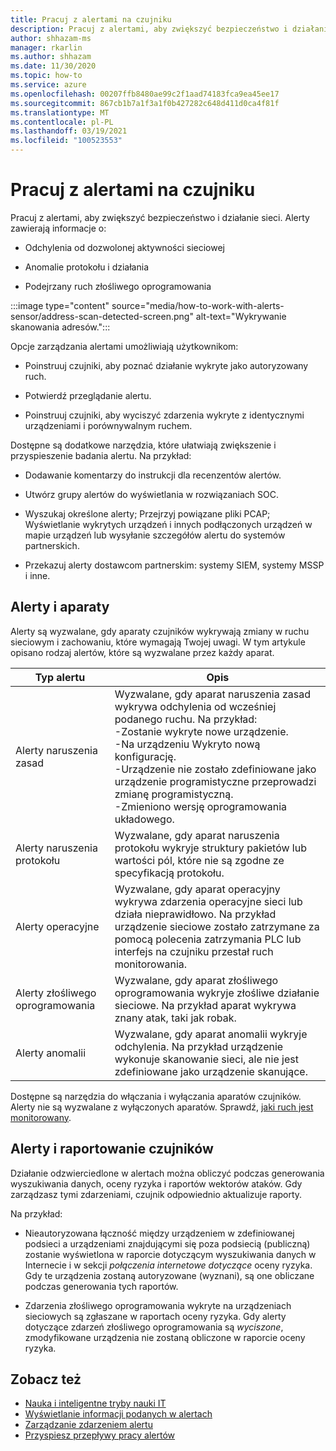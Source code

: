 ```yaml
---
title: Pracuj z alertami na czujniku
description: Pracuj z alertami, aby zwiększyć bezpieczeństwo i działanie sieci.
author: shhazam-ms
manager: rkarlin
ms.author: shhazam
ms.date: 11/30/2020
ms.topic: how-to
ms.service: azure
ms.openlocfilehash: 00207ffb8480ae99c2f1aad74183fca9ea45ee17
ms.sourcegitcommit: 867cb1b7a1f3a1f0b427282c648d411d0ca4f81f
ms.translationtype: MT
ms.contentlocale: pl-PL
ms.lasthandoff: 03/19/2021
ms.locfileid: "100523553"
---
```

# <a name="work-with-alerts-on-your-sensor"></a>Pracuj z alertami na czujniku

Pracuj z alertami, aby zwiększyć bezpieczeństwo i działanie sieci. Alerty zawierają informacje o:

- Odchylenia od dozwolonej aktywności sieciowej

- Anomalie protokołu i działania

- Podejrzany ruch złośliwego oprogramowania

:::image type="content" source="media/how-to-work-with-alerts-sensor/address-scan-detected-screen.png" alt-text="Wykrywanie skanowania adresów.":::

Opcje zarządzania alertami umożliwiają użytkownikom:

- Poinstruuj czujniki, aby poznać działanie wykryte jako autoryzowany ruch.

- Potwierdź przeglądanie alertu.

- Poinstruuj czujniki, aby wyciszyć zdarzenia wykryte z identycznymi urządzeniami i porównywalnym ruchem.

Dostępne są dodatkowe narzędzia, które ułatwiają zwiększenie i przyspieszenie badania alertu. Na przykład:

  - Dodawanie komentarzy do instrukcji dla recenzentów alertów.

  - Utwórz grupy alertów do wyświetlania w rozwiązaniach SOC. 

  - Wyszukaj określone alerty; Przejrzyj powiązane pliki PCAP; Wyświetlanie wykrytych urządzeń i innych podłączonych urządzeń w mapie urządzeń lub wysyłanie szczegółów alertu do systemów partnerskich.

  - Przekazuj alerty dostawcom partnerskim: systemy SIEM, systemy MSSP i inne.

## <a name="alerts-and-engines"></a>Alerty i aparaty

Alerty są wyzwalane, gdy aparaty czujników wykrywają zmiany w ruchu sieciowym i zachowaniu, które wymagają Twojej uwagi. W tym artykule opisano rodzaj alertów, które są wyzwalane przez każdy aparat.

| Typ alertu | Opis |
|-|-|
| Alerty naruszenia zasad | Wyzwalane, gdy aparat naruszenia zasad wykrywa odchylenia od wcześniej podanego ruchu. Na przykład: <br /> -Zostanie wykryte nowe urządzenie.  <br /> -Na urządzeniu Wykryto nową konfigurację. <br /> -Urządzenie nie zostało zdefiniowane jako urządzenie programistyczne przeprowadzi zmianę programistyczną. <br /> -Zmieniono wersję oprogramowania układowego. |
| Alerty naruszenia protokołu | Wyzwalane, gdy aparat naruszenia protokołu wykryje struktury pakietów lub wartości pól, które nie są zgodne ze specyfikacją protokołu. | 
| Alerty operacyjne | Wyzwalane, gdy aparat operacyjny wykrywa zdarzenia operacyjne sieci lub działa nieprawidłowo. Na przykład urządzenie sieciowe zostało zatrzymane za pomocą polecenia zatrzymania PLC lub interfejs na czujniku przestał ruch monitorowania. |
| Alerty złośliwego oprogramowania | Wyzwalane, gdy aparat złośliwego oprogramowania wykryje złośliwe działanie sieciowe. Na przykład aparat wykrywa znany atak, taki jak robak. |
| Alerty anomalii | Wyzwalane, gdy aparat anomalii wykryje odchylenia. Na przykład urządzenie wykonuje skanowanie sieci, ale nie jest zdefiniowane jako urządzenie skanujące. |

Dostępne są narzędzia do włączania i wyłączania aparatów czujników. Alerty nie są wyzwalane z wyłączonych aparatów. Sprawdź, [jaki ruch jest monitorowany](how-to-control-what-traffic-is-monitored.md).

## <a name="alerts-and-sensor-reporting"></a>Alerty i raportowanie czujników

Działanie odzwierciedlone w alertach można obliczyć podczas generowania wyszukiwania danych, oceny ryzyka i raportów wektorów ataków. Gdy zarządzasz tymi zdarzeniami, czujnik odpowiednio aktualizuje raporty.

Na przykład:

  - Nieautoryzowana łączność między urządzeniem w zdefiniowanej podsieci a urządzeniami znajdującymi się poza podsiecią (publiczną) zostanie wyświetlona w raporcie dotyczącym wyszukiwania danych w Internecie i w sekcji *połączenia internetowe* *dotyczące* oceny ryzyka. Gdy te urządzenia zostaną autoryzowane (wyznani), są one obliczane podczas generowania tych raportów.

  - Zdarzenia złośliwego oprogramowania wykryte na urządzeniach sieciowych są zgłaszane w raportach oceny ryzyka. Gdy alerty dotyczące zdarzeń złośliwego oprogramowania są *wyciszone*, zmodyfikowane urządzenia nie zostaną obliczone w raporcie oceny ryzyka.

## <a name="see-also"></a>Zobacz też

- [Nauka i inteligentne tryby nauki IT](how-to-control-what-traffic-is-monitored.md#learning-and-smart-it-learning-modes)
- [Wyświetlanie informacji podanych w alertach](how-to-view-information-provided-in-alerts.md)
- [Zarządzanie zdarzeniem alertu](how-to-manage-the-alert-event.md)
- [Przyspiesz przepływy pracy alertów](how-to-accelerate-alert-incident-response.md)
